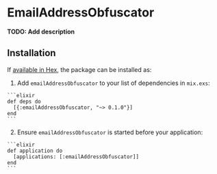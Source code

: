 # EmailAddressObfuscator

**TODO: Add description**

## Installation

If [available in Hex](https://hex.pm/docs/publish), the package can be installed as:

  1. Add `emailAddressObfuscator` to your list of dependencies in `mix.exs`:

    ```elixir
    def deps do
      [{:emailAddressObfuscator, "~> 0.1.0"}]
    end
    ```

  2. Ensure `emailAddressObfuscator` is started before your application:

    ```elixir
    def application do
      [applications: [:emailAddressObfuscator]]
    end
    ```

